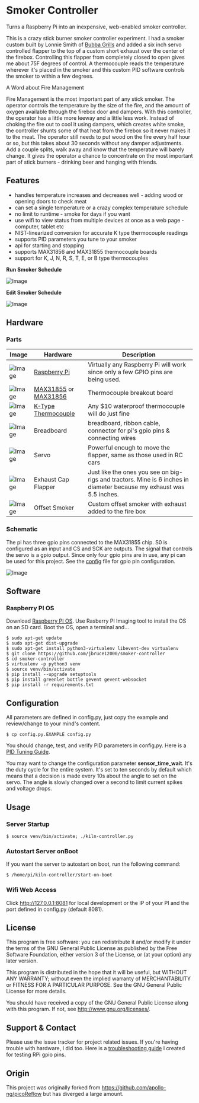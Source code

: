Smoker Controller
==========

Turns a Raspberry Pi into an inexpensive, web-enabled smoker controller.

This is a crazy stick burner smoker controller experiment. I had a smoker custom built by Lonnie Smith of [Bubba Grills](http://bubbagrills.net) and added a six inch servo controlled flapper to the top of a custom short exhaust over the center of the firebox. Controlling this flapper from completely closed to open gives me about 75F degrees of control. A thermocouple reads the temperature wherever it's placed in the smoker and this custom PID software controls the smoker to within a few degrees.

A Word about Fire Management

Fire Management is the most important part of any stick smoker. The operator controls the temperature by the size of the fire, and the amount of oxygen available through the firebox door and dampers. With this controller, the operator has a little more leeway and a little less work. Instead of choking the fire out to cool it using dampers, which creates white smoke, the controller shunts some of that heat from the firebox so it never makes it to the meat. The operator still needs to put wood on the fire every half hour or so, but this takes about 30 seconds without any damper adjustments. Add a couple splits, walk away and know that the temperature will barely change. It gives the operator a chance to concentrate on the most important part of stick burners - drinking beer and hanging with friends.

## Features

  * handles temperature increases and decreases well - adding wood or opening doors to check meat
  * can set a single temperature or a crazy complex temperature schedule
  * no limit to runtime - smoke for days if you want
  * use wifi to view status from multiple devices at once as a web page - computer, tablet etc
  * NIST-linearized conversion for accurate K type thermocouple readings
  * supports PID parameters you tune to your smoker
  * api for starting and stopping
  * supports MAX31856 and MAX31855 thermocouple boards
  * support for K, J, N, R, S, T, E, or B type thermocouples

**Run Smoker Schedule**

![Image](https://github.com/jbruce12000/smoker-controller/blob/main/public/assets/images/kiln-running.png)

**Edit Smoker Schedule**

![Image](https://github.com/jbruce12000/smoker-controller/blob/main/public/assets/images/kiln-schedule.png)

## Hardware

### Parts

| Image | Hardware | Description |
| ------| -------- | ----------- |
| ![Image](https://raw.githubusercontent.com/jbruce12000/smoker-controller/main/public/assets/images/rpi.png) | [Raspberry Pi](https://www.adafruit.com/category/105) | Virtually any Raspberry Pi will work since only a few GPIO pins are being used. |
| ![Image](https://raw.githubusercontent.com/jbruce12000/smoker-controller/main/public/assets/images/max31855.png) | [MAX31855](https://www.adafruit.com/product/269) or [MAX31856](https://www.adafruit.com/product/3263) | Thermocouple breakout board |
| ![Image](https://raw.githubusercontent.com/jbruce12000/smoker-controller/main/public/assets/images/k-type-thermocouple.png) | [K-Type Thermocouple](https://www.auberins.com/index.php?main_page=product_info&cPath=20_3&products_id=39) | Any $10 waterproof thermocouple will do just fine |
| ![Image](https://raw.githubusercontent.com/jbruce12000/smoker-controller/main/public/assets/images/breadboard.png) | Breadboard | breadboard, ribbon cable, connector for pi's gpio pins & connecting wires |
| ![Image](https://raw.githubusercontent.com/jbruce12000/smoker-controller/main/public/assets/images/servo.png) | Servo | Powerful enough to move the flapper, same as those used in RC cars |
| ![Image](https://raw.githubusercontent.com/jbruce12000/smoker-controller/main/public/assets/images/cap.png) | Exhaust Cap Flapper | Just like the ones you see on big-rigs and tractors. Mine is 6 inches in diameter because my exhaust was 5.5 inches. |
| ![Image](https://raw.githubusercontent.com/jbruce12000/smoker-controller/main/public/assets/images/cap.png) | Offset Smoker | Custom offset smoker with exhaust added to the fire box |

### Schematic

The pi has three gpio pins connected to the MAX31855 chip. S0 is configured as an input and CS and SCK are outputs. The signal that controls the servo is a gpio output. Since only four gpio pins are in use, any pi can be used for this project. See the [config](https://github.com/jbruce12000/smoker-controller/blob/main/config.py) file for gpio pin configuration.

![Image](https://raw.githubusercontent.com/jbruce12000/smoker-controller/main/public/assets/images/schematic.png)

## Software 

### Raspberry PI OS

Download [Raspberry PI OS](https://www.raspberrypi.org/software/). Use Rasberry PI Imaging tool to install the OS on an SD card. Boot the OS, open a terminal and...

    $ sudo apt-get update
    $ sudo apt-get dist-upgrade
    $ sudo apt-get install python3-virtualenv libevent-dev virtualenv
    $ git clone https://github.com/jbruce12000/smoker-controller
    $ cd smoker-controller
    $ virtualenv -p python3 venv
    $ source venv/bin/activate
    $ pip install --upgrade setuptools
    $ pip install greenlet bottle gevent gevent-websocket
    $ pip install -r requirements.txt


## Configuration

All parameters are defined in config.py, just copy the example and review/change to your mind's content.

    $ cp config.py.EXAMPLE config.py

You should change, test, and verify PID parameters in config.py.  Here is a [PID Tuning Guide](https://github.com/jbruce12000/smoker-controller/blob/main/docs/pid_tuning.md).

You may want to change the configuration parameter **sensor_time_wait**. It's the duty cycle for the entire system.  It's set to ten seconds by default which means that a decision is made every 10s about the angle to set on the servo. The angle is slowly changed over a second to limit current spikes and voltage drops.

## Usage

### Server Startup

    $ source venv/bin/activate; ./kiln-controller.py

### Autostart Server onBoot
If you want the server to autostart on boot, run the following command:

    $ /home/pi/kiln-controller/start-on-boot

### Wifi Web Access

Click http://127.0.0.1:8081 for local development or the IP
of your PI and the port defined in config.py (default 8081).

## License

This program is free software: you can redistribute it and/or modify
it under the terms of the GNU General Public License as published by
the Free Software Foundation, either version 3 of the License, or
(at your option) any later version.

This program is distributed in the hope that it will be useful,
but WITHOUT ANY WARRANTY; without even the implied warranty of
MERCHANTABILITY or FITNESS FOR A PARTICULAR PURPOSE.  See the
GNU General Public License for more details.

You should have received a copy of the GNU General Public License
along with this program.  If not, see <http://www.gnu.org/licenses/>.

## Support & Contact

Please use the issue tracker for project related issues.
If you're having trouble with hardware, I did too.  Here is a [troubleshooting guide](https://github.com/jbruce12000/smoker-controller/blob/main/docs/troubleshooting.md) I created for testing RPi gpio pins.

## Origin
This project was originally forked from https://github.com/apollo-ng/picoReflow but has diverged a large amount.
